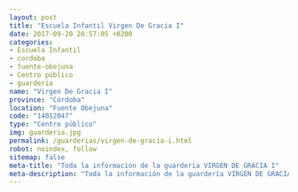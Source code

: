 ```yaml
---
layout: post
title: "Escuela Infantil Virgen De Gracia I"
date: 2017-09-20 20:57:05 +0200
categories:
- Escuela Infantil
- cordoba
- fuente-obejuna
- Centro público
- guarderia
name: "Virgen De Gracia I"
province: "Córdoba"
location: "Fuente Obejuna"
code: "14012047"
type: "Centro público"
img: guarderia.jpg
permalink: /guarderias/virgen-de-gracia-i.html
robot: noindex, follow
sitemap: false
meta-title: "Toda la información de la guardería VIRGEN DE GRACIA I"
meta-description: "Toda la información de la guardería VIRGEN DE GRACIA I"
---
```

